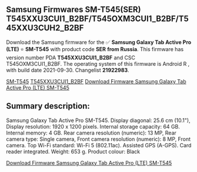 <h2>Samsung Firmwares SM-T545(SER) T545XXU3CUI1_B2BF/T545OXM3CUI1_B2BF/T545XXU3CUH2_B2BF</h2>
Download the Samsung firmware for the ✅ <strong>Samsung Galaxy Tab Active Pro (LTE) </strong> ⭐ <strong>SM-T545</strong> with product code <strong>SER</strong> <strong> from Russia</strong>. This firmware has version number PDA <strong>T545XXU3CUI1_B2BF</strong> and CSC T545OXM3CUI1_B2BF. The operating system of this firmware is Android R , with build date 2021-09-30. Changelist <strong>21922983</strong>.


[SM-T545](https://samfirm.shop/samsung/model/SM-T545)
[T545XXU3CUI1_B2BF](https://samfirm.shop/samsung/pda/T545XXU3CUI1_B2BF)
[Download Firmware Samsung Galaxy Tab Active Pro (LTE) SM-T545](https://samfirm.shop/samsung/firmware/461553)
<h2>Summary description:</h2>
<p>Samsung Galaxy Tab Active Pro SM-T545. Display diagonal: 25.6 cm (10.1"), Display resolution: 1920 x 1200 pixels. Internal storage capacity: 64 GB. Internal memory: 4 GB. Rear camera resolution (numeric): 13 MP, Rear camera type: Single camera, Front camera resolution (numeric): 8 MP, Front camera. Top Wi-Fi standard: Wi-Fi 5 (802.11ac). Assisted GPS (A-GPS). Card reader integrated. Weight: 653 g. Product colour: Black</p>


[Download Firmware Samsung Galaxy Tab Active Pro (LTE) SM-T545](https://samfirm.shop/samsung/firmware/461553)
